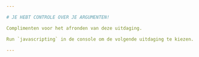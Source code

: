 ```yaml
---

# JE HEBT CONTROLE OVER JE ARGUMENTEN!

Complimenten voor het afronden van deze uitdaging.

Run `javascripting` in de console om de volgende uitdaging te kiezen.

---
```

